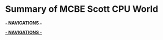 # Summary of MCBE Scott CPU World

[__- NAVIGATIONS -__](/Documents/navigations.md)

[__- NAVIGATIONS -__](/Documents/navigations.md)
